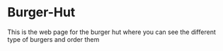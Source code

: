 # Burger-Hut
This is the web page for the burger hut where you can see the different type of burgers and order them
